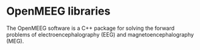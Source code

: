 OpenMEEG libraries
==================

The OpenMEEG software is a C++ package for solving the forward
problems of electroencephalography (EEG) and magnetoencephalography (MEG).
